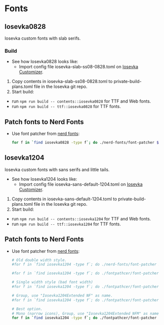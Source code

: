 # Fonts
## Iosevka0828
Iosevka custom fonts with slab serifs.
### Build
* See how Iosevka0828 looks like:
  - Import config file iosevka-slab-ss08-0828.toml on [Iosevka Customizer](https://typeof.net/Iosevka/customizer).
1. Copy contents in iosevka-slab-ss08-0828.toml to private-build-plans.toml file in the Iosevka git repo.
2. Start build:
  * run `npm run build -- contents::iosevka0828` for TTF and Web fonts.
  * run `npm run build -- ttf::iosevka0828` for TTF fonts.
## Patch fonts to Nerd Fonts
* Use font patcher from [nerd fonts](https://github.com/ryanoasis/nerd-fonts/):

  ``` bash
  for f in `find iosevka0828 -type f`; do ./nerd-fonts/font-patcher $f --complete --quiet --windows --mono --makegroups --outputdir ./iosevka0828NFM; done
  ```

  
## Iosevka1204
Iosevka custom fonts with sans serifs and little tails.
* See how Iosevka1204 looks like:
  - Import config file iosevka-sans-default-1204.toml on [Iosevka Customizer](https://typeof.net/Iosevka/customizer).
1. Copy contents in iosevka-sans-default-1204.toml to private-build-plans.toml file in the Iosevka git repo.
2. Start build:
  * run `npm run build -- contents::iosevka1204` for TTF and Web fonts.
  * run `npm run build -- ttf::iosevka1204` for TTF fonts.
## Patch fonts to Nerd Fonts
* Use font patcher from [nerd fonts](https://github.com/ryanoasis/nerd-fonts/):

  ``` bash
  # Old double width style.
  #for f in `find iosevka1204 -type f`; do ./nerd-fonts/font-patcher $f --complete --quiet --windows --mono --makegroups --outputdir ./iosevka1204NFM; done

  #for f in `find iosevka1204 -type f`; do ./fontpathcer/font-patcher $f --complete --quiet --windows --mono --careful --outputdir ./iosevka1204NFM; done

  # Single width style (bad font width)
  #for f in `find iosevka1204 -type f`; do ./fontpathcer/font-patcher $f --complete --quiet --windows --outputdir ./iosevka1204NFM; done

  # Group, use "Iosevka1204Extended NF" as name.
  #for f in `find iosevka1204 -type f`; do ./fontpathcer/font-patcher $f --complete --quiet --windows --makegroups --outputdir ./iosevka1204NF_groups; done

  # Best option.
  # Mono (narrow icons), Group, use "Iosevka1204Extended NFM" as name.
  for f in `find iosevka1204 -type f`; do ./fontpathcer/font-patcher $f --complete --quiet --windows --mono --makegroups --outputdir ./iosevka1204NF_mono_groups; done
  ```

  

